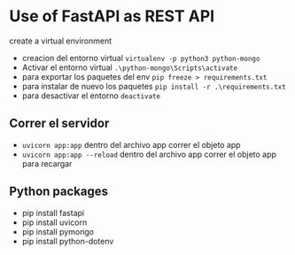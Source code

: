 # Use of FastAPI as REST API

create a virtual environment

-   creacion del entorno virtual `virtualenv -p python3 python-mongo`
-   Activar el entorno virtual `.\python-mongo\Scripts\activate`
-   para exportar los paquetes del env `pip freeze > requirements.txt`
-   para instalar de nuevo los paquetes `pip install -r .\requirements.txt`
-   para desactivar el entorno `deactivate`

## Correr el servidor

-   `uvicorn app:app` dentro del archivo app correr el objeto app
-   `uvicorn app:app --reload` dentro del archivo app correr el objeto app para recargar

## Python packages

-   pip install fastapi
-   pip install uvicorn
-   pip install pymongo
-   pip install python-dotenv
